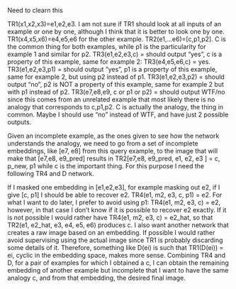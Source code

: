 Need to clearn this

TR1(x1,x2,x3)=e1,e2,e3. I am not sure if TR1 should look at all inputs of an example or one by one, although I think that it is better to look one by one. TR1(x4,x5,x6)=e4,e5,e6 for the other example. TR2(e1,...e6)=[c,p1,p2]. C is the common thing for both examples, while p1 is the particularity for example 1 and similar for p2. TR3(e1,e2,e3,c) = should output “yes”, c is a property of this example, same for example 2: TR3(e4,e5,e6,c) = yes.
TR3(e1,e2,e3,p1) = should output  “yes”, p1 is a property of this example, same for example 2, but using p2 instead of p1.
TR3(e1,e2,e3,p2) = should output “no”, p2 is NOT a  property of this example, same for example 2 but with p1 instead of p2.
TR3(e7,e8,e9, c or p1 or p2) = should output WTF/no since this comes from an unrelated example that most likely there is no analogy that corresponds to c,p1,p2. C is actually the analogy, the thing in common. Maybe I should use “no” instead of  WTF, and have just 2 possible outputs. 

Given an incomplete example, as the ones given to see how the network understands the analogy, we need to go from a set of incomplete embeddings, like [e7, e8] from this query example, to the image that will make that [e7,e8, e9_pred] results in TR2[e7,e8, e9_pred, e1, e2, e3 ] = c, p_new, p1 while c is the important thing. For this purpose I need the following TR4 and D network.

If I masked one embedding in [e1,e2,e3], for example masking out e2, if I give [c, p1] I should be able to recover e2. TR4(e1, m2, e3, c, p1) = e2. For what I want to do later, I prefer to avoid using p1:  TR4(e1, m2, e3, c) = e2, however, in that case I don’t know if it is possible to recover e2 exactly. If it is not possible I would rather have  TR4(e1, m2, e3, c) = e2_hat, so that TR2(e1, e2_hat, e3, e4, e5, e6) produces c.
I also want another network that creates a raw image based on an embedding. If possible I would rather avoid supervising using the actual image since TR1 is probably discarding some details of it. Therefore, something like D(ei) is such that TR1(D(ei)) = ei, cyclic in the embedding space, makes more sense.
Combining TR4 and D, for a pair of examples for which I obtained a c, I can obtain the remaining embedding of another example but incomplete that I want to have the same analogy c, and from that embedding, the desired final image.

